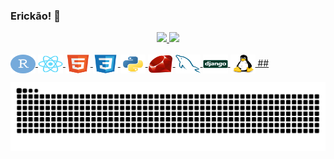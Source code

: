 ### Erickão! 👋

<div align="center">
  <a href="https://github.com/erickaugustoo">
  <img height="180em" src="https://github-readme-stats.vercel.app/api?username=erickaugustoo&show_icons=true&theme=dracula&include_all_commits=true&count_private=true"/>
  <img height="180em" src="https://github-readme-stats.vercel.app/api/top-langs/?username=erickaugustoo&layout=compact&langs_count=7&theme=dracula&"/>
</div>
<div style="display: inline_block"><br>
  <img align="center" alt="Erick-R" height="30" width="40" src="https://raw.githubusercontent.com/devicons/devicon/master/icons/rstudio/rstudio-original.svg">
  <img align="center" alt="Erick-React" height="30" width="40" src="https://raw.githubusercontent.com/devicons/devicon/master/icons/react/react-original.svg">
  <img align="center" alt="Erick-HTML" height="30" width="40" src="https://raw.githubusercontent.com/devicons/devicon/master/icons/html5/html5-original.svg">
  <img align="center" alt="Erick-CSS" height="30" width="40" src="https://raw.githubusercontent.com/devicons/devicon/master/icons/css3/css3-original.svg">
  <img align="center" alt="Erick-Python" height="30" width="40" src="https://raw.githubusercontent.com/devicons/devicon/master/icons/python/python-original.svg">
  <img align="center" alt="Erick-Ruby" height="30" width="40" src="https://raw.githubusercontent.com/devicons/devicon/master/icons/ruby/ruby-original.svg"">
  <img align="center" alt="Erick-Ruby" height="30" width="40" src="https://raw.githubusercontent.com/devicons/devicon/master/icons/mysql/mysql-original.svg"">
  <img align="center" alt="Erick-Ruby" height="30" width="40" src="https://raw.githubusercontent.com/devicons/devicon/master/icons/django/django-original.svg"">
  <img align="center" alt="Erick-Ruby" height="30" width="40" src="https://raw.githubusercontent.com/devicons/devicon/master/icons/linux/linux-original.svg"">
   ##
 
 
  ![Snake animation](https://github.com/erickaugustoo/erickaugustoo/blob/output/github-contribution-grid-snake.svg)
 
</div>

